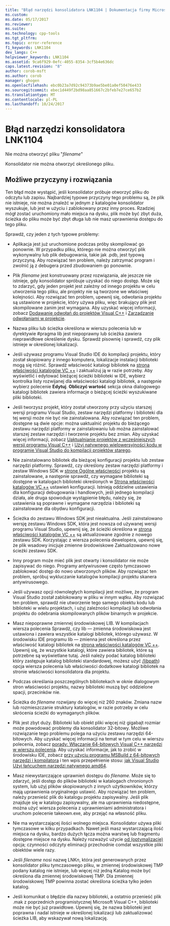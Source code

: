 ```yaml
---
title: "Błąd narzędzi konsolidatora LNK1104 | Dokumentacja firmy Microsoft"
ms.custom: 
ms.date: 05/17/2017
ms.reviewer: 
ms.suite: 
ms.technology: cpp-tools
ms.tgt_pltfrm: 
ms.topic: error-reference
f1_keywords: LNK1104
dev_langs: C++
helpviewer_keywords: LNK1104
ms.assetid: 9ca6f929-0efc-4055-8354-3cf5b4e636dc
caps.latest.revision: "8"
author: corob-msft
ms.author: corob
manager: ghogen
ms.openlocfilehash: ebc0b23a7d92c94373b9ae5be01a0ef50476e433
ms.sourcegitcommit: ebec1d449f2bd98aa851667c2bfeb7e27ce657b2
ms.translationtype: MT
ms.contentlocale: pl-PL
ms.lasthandoff: 10/24/2017
---
```

# <a name="linker-tools-error-lnk1104"></a>Błąd narzędzi konsolidatora LNK1104
Nie można otworzyć pliku "*filename*"  
  
Konsolidator nie można otworzyć określonego pliku.  
  
## <a name="possible-causes-and-solutions"></a>Możliwe przyczyny i rozwiązania
  
Ten błąd może wystąpić, jeśli konsolidator próbuje otworzyć pliku do odczytu lub zapisu. Najbardziej typowe przyczyny tego problemu są, że plik nie istnieje, nie można znaleźć w jednym z katalogów konsolidator wyszukuje, lub jest w użyciu i zablokowany przez inny proces. Rzadziej mógł zostać uruchomiony mało miejsca na dysku, plik może być zbyt duża, ścieżka do pliku może być zbyt długa lub nie masz uprawnienia dostępu do tego pliku.  

Sprawdź, czy jeden z tych typowe problemy:  

-   Aplikacja jest już uruchomione podczas próby skompilować go ponownie. W przypadku pliku, którego nie można otworzyć plik wykonywalny lub plik debugowania, takie jak .pdb, jest typową przyczyną. Aby rozwiązać ten problem, należy zatrzymać program i zwolnić ją z debugera przed zbudowaniem go ponownie.  
  
-   Plik *filename* jest konstruowany przez rozwiązania, ale jeszcze nie istnieje, gdy konsolidator spróbuje uzyskać do niego dostęp. Może się to zdarzyć, gdy jeden projekt jest zależny od innego projektu w celu utworzenia tego pliku, ale projekty nie są tworzone we właściwej kolejności. Aby rozwiązać ten problem, upewnij się, odwołania projektu są ustawione w projekcie, który używa pliku, więc brakujący plik jest skompilowane zanim jest wymagana. Aby uzyskać więcej informacji, zobacz [Dodawanie odwołań do projektów Visual C++](../../ide/adding-references-in-visual-cpp-projects.md) i [Zarządzanie odwołaniami w projekcie](/visualstudio/ide/managing-references-in-a-project).  
  
-   Nazwa pliku lub ścieżka określona w wierszu polecenia lub w dyrektywie #pragma lib jest niepoprawny lub ścieżka zawiera nieprawidłowe określenie dysku. Sprawdź pisownię i sprawdź, czy plik istnieje w określonej lokalizacji.  
  
-   Jeśli używasz programu Visual Studio IDE do kompilacji projektu, który został skopiowany z innego komputera, lokalizacje instalacji biblioteki mogą się różnić. Sprawdź właściwość katalogi bibliotek na [strona właściwości katalogów VC ++](../../ide/vcpp-directories-property-page.md) i zaktualizuj ją w razie potrzeby. Aby wyświetlić i edytować bieżącej ścieżki biblioteki w IDE, wybierz kontrolka listy rozwijanej dla właściwości katalogi bibliotek, a następnie wybierz polecenie **Edytuj**. **Obliczyć wartość** sekcja okna dialogowego katalogi bibliotek zawiera informacje o bieżącej ścieżki wyszukiwane pliki biblioteki.  
  
-   Jeśli tworzysz projekt, który został utworzony przy użyciu starszej wersji programu Visual Studio, zestaw narzędzi platformy i biblioteki dla tej wersji może nie być nie zainstalowana. Aby rozwiązać ten problem, dostępne są dwie opcje: można uaktualnić projektu do bieżącego zestawu narzędzi platformy w zainstalowaniu lub można zainstalować starszej zestaw narzędzi i tworzenie projektu bez zmian. Aby uzyskać więcej informacji, zobacz [Uaktualnianie projektów z wcześniejszych wersji programu Visual C++](../../porting/upgrading-projects-from-earlier-versions-of-visual-cpp.md) i [Użyj natywnego wielowersyjności kodu w programie Visual Studio do kompilacji projektów starego](../../porting/use-native-multi-targeting.md).
  
-   Nie zainstalowano bibliotek dla bieżącej konfiguracji projektu lub zestaw narzędzi platformy. Sprawdź, czy określony zestaw narzędzi platformy i zestaw Windows SDK w [stronę Ogólne właściwości](../../ide/general-property-page-project.md) projektu są zainstalowane, a następnie sprawdź, czy wymagane biblioteki są dostępne w katalogach biblioteki określonych w [ Strona właściwości katalogów VC ++](../../ide/vcpp-directories-property-page.md) ustawień konfiguracji. Istnieją oddzielne ustawienia dla konfiguracji debugowania i handlowych, jeśli jednego kompilacji działa, ale druga spowoduje wystąpienie błędu, należy się, że ustawienia są poprawne i wymagane narzędzia i biblioteki są zainstalowane dla obydwu konfiguracji.  
  
-   Ścieżka do zestawu Windows SDK jest nieaktualna. Jeśli zainstalowano wersję zestawu Windows SDK, która jest nowsza od używanej wersji programu Visual Studio, upewnij się, że ścieżki określona w [strona właściwości katalogów VC ++](../../ide/vcpp-directories-property-page.md) są aktualizowane zgodnie z nowego zestawu SDK. Korzystając z wiersza polecenia dewelopera, upewnij się, że plik wsadowy inicjuje zmienne środowiskowe Zaktualizowano nowe ścieżki zestawu SDK.  
  
-   Inny program może mieć plik jest otwarty i konsolidator nie może zapisywać do niego. Programy antywirusowe często tymczasowo zablokować dostęp do nowo utworzonych plików. Aby rozwiązać ten problem, spróbuj wykluczanie katalogów kompilacji projektu skanera antywirusowego.  
  
-   Jeśli używasz opcji równoległych kompilacji jest możliwe, że program Visual Studio został zablokowany w pliku w innym wątku. Aby rozwiązać ten problem, sprawdź nie utworzenie tego samego obiektu kodu lub biblioteki w wielu projektach, i użyj zależności kompilacji lub odwołania projektu do odebrania skompilowanych plików binarnych w projekcie.  
  
-   Masz niepoprawne zmiennej środowiskowej LIB. W kompilacjach wiersza polecenia Sprawdź, czy lib — zmienna środowiskowa jest ustawiona i zawiera wszystkie katalogi bibliotek, którego używasz. W środowisku IDE programu lib — zmienna jest określona przez właściwość katalogi bibliotek na [strona właściwości katalogów VC ++](../../ide/vcpp-directories-property-page.md). Upewnij się, że wszystkie katalogi, które zawiera bibliotek, które są potrzebne są wyświetlane tutaj. Jeśli należy podać katalog biblioteki który zastępuje katalog biblioteki standardowej, możesz użyć [/libpath](../../build/reference/libpath-additional-libpath.md)) opcja wiersza polecenia lub właściwości dodatkowe katalogi bibliotek na stronie właściwości konsolidatora dla projektu.  
  
-   Podczas określania poszczególnych bibliotekach w oknie dialogowym stron właściwości projektu, nazwy biblioteki muszą być oddzielone spacji, przecinków nie.  
  
-   Ścieżka do *filename* rozwijany do więcej niż 260 znaków. Zmiana nazw lub rozmieszczanie struktury katalogów, w razie potrzeby w celu skrócenia ścieżki do wymaganych plików.  
  
-   Plik jest zbyt duży. Biblioteki lub obiekt pliki więcej niż gigabajt rozmiar może powodować problemy dla konsolidator 32-bitowy. Możliwe rozwiązanie tego problemu polega na użyciu zestawu narzędzi 64-bitowych. Aby uzyskać więcej informacji na temat w tym celu w wierszu polecenia, zobacz [porady: Włączanie 64-bitowych Visual C++ narzędzi w wierszu polecenia](../../build/how-to-enable-a-64-bit-visual-cpp-toolset-on-the-command-line.md). Aby uzyskać informacje, jak to zrobić w środowisku IDE, zobacz [przy użyciu programu MSBuild z 64-bitowych narzędzi i kompilatora](../../build/walkthrough-using-msbuild-to-create-a-visual-cpp-project.md#using-msbuild-to-build-your-project) i ten wpis przepełnienie stosu: [jak Visual Studio Użyj łańcuchem narzędzi natywnego amd64](http://stackoverflow.com/questions/19820718/how-to-make-visual-studio-use-the-native-amd64-toolchain/23793055).  
  
-   Masz niewystarczające uprawnień dostępu do *filename*. Może się to zdarzyć, jeśli dostęp do plików biblioteki w katalogach chronionych system, lub użyj plików skopiowanych z innych użytkowników, którzy mają uprawnienia oryginalnego ustawić. Aby rozwiązać ten problem, należy przenieść plik do katalogu projektu zapisywalny. Jeśli plik znajduje się w katalogu zapisywalny, ale ma uprawnienia niedostępne, można użyć wiersza polecenia z uprawnieniami administratora i uruchom polecenie takeown.exe, aby przejąć na własność pliku.  
  
-   Nie ma wystarczającej ilości wolnego miejsca. Konsolidator używa pliki tymczasowe w kilku przypadkach. Nawet jeśli masz wystarczającą ilość miejsca na dysku, bardzo dużych łącza można warstwę lub fragmentu dostępne miejsce na dysku. Należy rozważyć użycie [od (optymalizacje)](../../build/reference/opt-optimizations.md) opcja; czynności odczyty eliminacji przechodnie comdat wszystkie pliki obiektów wiele razy.  
  
-   Jeśli *filename* nosi nazwę LNK*n*, która jest generowanych przez konsolidator pliku tymczasowego pliku, w zmiennej środowiskowej TMP podany katalog nie istnieje, lub więcej niż jedną Katalog może być określona dla zmiennej środowiskowej TMP. Dla zmiennej środowiskowej TMP powinna zostać określona ścieżka tylko jeden katalog.  
  
-   Jeśli komunikat o błędzie dla nazwy biblioteki, a ostatnio przenieść plik .mak z poprzednich programistycznej Microsoft Visual C++, biblioteki może nie być już prawidłowe. Upewnij się, że nazwa biblioteki jest poprawna i nadal istnieje w określonej lokalizacji lub zaktualizować ścieżka LIB, aby wskazywał nową lokalizację.  
